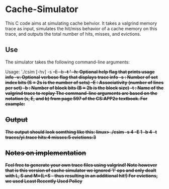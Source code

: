 # Cache-Simulator
This C code aims at simulating cache behvior. It takes a valgrind memory trace as input, simulates the hit/miss behavior of a cache memory on this trace, and outputs the total number of hits, misses, and evictions.

## Use
The simulator takes the following command-line arguments:

Usage: 
'./csim [-hv] -s <s> -E <E> -b <b> -t <tracefile>'
-h: Optional help flag that prints usage info
-v: Optional verbose flag that displays trace info
-s <s>: Number of set index bits (S = 2s is the number of sets)
-E <E>: Associativity (number of lines per set)
-b <b>: Number of block bits (B = 2b is the block size)
-t <tracefile>: Name of the valgrind trace to replay
The command-line arguments are based on the notation (s, E, and b) from page 597 of the CS:APP2e textbook. For example:

## Output
The output should look somthing like this:
    linux> ./csim -s 4 -E 1 -b 4 -t traces/yi.trace
    hits:4 misses:5 evictions:3

## Notes on implementation
Feel free to generate your own trace files using valgrind! Note however that is this version of cache simulator we ignored 'I' ops and only dealt with L, S and M=(L+S - thus resulting in an additional hit!)
For evictions, we used Least Recently Used Policy
